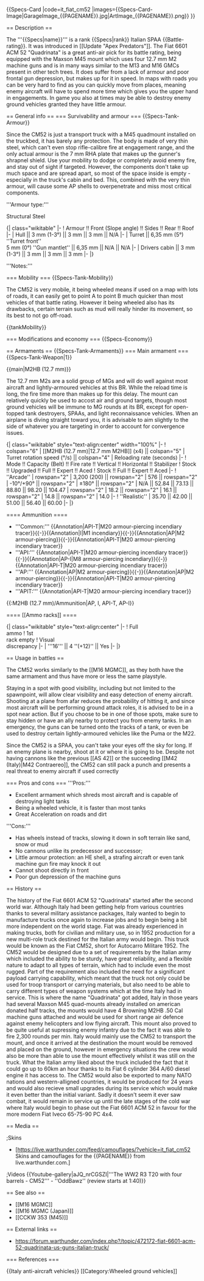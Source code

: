 {{Specs-Card
|code=it_fiat_cm52
|images={{Specs-Card-Image|GarageImage_{{PAGENAME}}.jpg|ArtImage_{{PAGENAME}}.png}}
}}

== Description ==
<!-- ''In the description, the first part should be about the history of the creation and combat usage of the vehicle, as well as its key features. In the second part, tell the reader about the ground vehicle in the game. Insert a screenshot of the vehicle, so that if the novice player does not remember the vehicle by name, he will immediately understand what kind of vehicle the article is talking about.'' -->
The '''{{Specs|name}}''' is a rank {{Specs|rank}} Italian SPAA {{Battle-rating}}. It was introduced in [[Update "Apex Predators"]]. The Fiat 6601 ACM 52 "Quadrinata" is a great anti-air pick for its battle rating, being equipped with the Maxson M45 mount which uses four 12.7 mm M2 machine guns and is in many ways similar to the M13 and M16 GMCs present in other tech trees. It does suffer from a lack of armour and poor frontal gun depression, but makes up for it in speed. In maps with roads you can be very hard to find as you can quickly move from places, meaning enemy aircraft will have to spend more time which gives you the upper hand in engagements. In game you also at times may be able to destroy enemy ground vehicles granted they have little armour. 

== General info ==
=== Survivability and armour ===
{{Specs-Tank-Armour}}
<!-- ''Describe armour protection. Note the most well protected and key weak areas. Appreciate the layout of modules as well as the number and location of crew members. Is the level of armour protection sufficient, is the placement of modules helpful for survival in combat? If necessary use a visual template to indicate the most secure and weak zones of the armour.'' -->
Since the CM52 is just a transport truck with a M45 quadmount installed on the truckbed, it has barely any protection. The body is made of very thin steel, which can't even stop rifle-calibre fire at engagement range, and the only actual armour is the 7 mm RHA plate that makes up the gunner's shrapnel shield. Use your mobility to dodge or completely avoid enemy fire, and stay out of sight if targeted. However, the components don't take up much space and are spread apart, so most of the space inside is empty - especially in the truck's cabin and bed. This, combined with the very thin armour, will cause some AP shells to overpenetrate and miss most critical components.

'''Armour type:'''

Structural Steel <!-- The types of armour present on the vehicle and their general locations -->
<!-- Example: * Rolled homogeneous armour (Front, Side, Rear, Hull roof)
* Cast homogeneous armour (Turret, Transmission area) -->

{| class="wikitable"
|-
! Armour !! Front (Slope angle) !! Sides !! Rear !! Roof
|-
| Hull || 3 mm (1-3°) || 3 mm || 3 mm || N/A
|-
| Turret || 6,35 mm (5°) ''Turret front'' <br>5 mm (0°) ''Gun mantlet'' || 6,35 mm || N/A || N/A
|-
| Drivers cabin || 3 mm (1-3°) || 3 mm || 3 mm || 3 mm
|-
|}

'''Notes:''' <!-- Any additional notes which the user needs to be aware of -->
<!-- Example: * Suspension wheels are 20 mm thick, tracks are 30 mm thick, and torsion bars are 60 mm thick. -->

=== Mobility ===
{{Specs-Tank-Mobility}}
<!-- ''Write about the mobility of the ground vehicle. Estimate the specific power and manoeuvrability, as well as the maximum speed forwards and backwards.'' -->
The CM52 is very mobile, it being wheeled means if used on a map with lots of roads, it can easily get to point A to point B much quicker than most vehicles of that battle rating. However it being wheeled also has its drawbacks, certain terrain such as mud will really hinder its movement, so its best to not go off-road.

{{tankMobility}}

=== Modifications and economy ===
{{Specs-Economy}}

== Armaments ==
{{Specs-Tank-Armaments}}
=== Main armament ===
{{Specs-Tank-Weapon|1}}
<!-- ''Give the reader information about the characteristics of the main gun. Assess its effectiveness in a battle based on the reloading speed, ballistics and the power of shells. Do not forget about the flexibility of the fire, that is how quickly the cannon can be aimed at the target, open fire on it and aim at another enemy. Add a link to the main article on the gun: <code><nowiki>{{main|Name of the weapon}}</nowiki></code>. Describe in general terms the ammunition available for the main gun. Give advice on how to use them and how to fill the ammunition storage.'' -->
{{main|M2HB (12.7 mm)}}

The 12.7 mm M2s are a solid group of MGs and will do well against most aircraft and lightly-armoured vehicles at this BR. While the reload time is long, the fire time more than makes up for this delay. The mount can relatively quickly be used to accost air and ground targets, though most ground vehicles will be immune to MG rounds at its BR, except for open-topped tank destroyers, SPAAs, and light reconnaissance vehicles. When an airplane is diving straight toward you, it is advisable to aim slightly to the side of whatever you are targeting in order to account for convergence issues.

{| class="wikitable" style="text-align:center" width="100%"
|-
! colspan="6" | [[M2HB (12.7 mm)|12.7 mm M2HB]] (x4) || colspan="5" | Turret rotation speed (°/s) || colspan="4" | Reloading rate (seconds)
|-
! Mode !! Capacity (Belt) !! Fire rate !! Vertical !! Horizontal !! Stabilizer
! Stock !! Upgraded !! Full !! Expert !! Aced
! Stock !! Full !! Expert !! Aced
|-
! ''Arcade''
| rowspan="2" | 3,200 (200) || rowspan="2" | 576 || rowspan="2" | -10°/+90° || rowspan="2" | ±180° || rowspan="2" | N/A || 52.84 || 73.13 || 88.80 || 98.20 || 104.47
| rowspan="2" | 18.2 || rowspan="2" | 16.1 || rowspan="2" | 14.8 || rowspan="2" | 14.0
|-
! ''Realistic''
| 35.70 || 42.00 || 51.00 || 56.40 || 60.00
|-
|}

==== Ammunition ====

* '''Common:''' {{Annotation|API-T|M20 armour-piercing incendiary tracer}}{{-}}{{Annotation|I|M1 incendiary}}{{-}}{{Annotation|AP|M2 armour-piercing}}{{-}}{{Annotation|API-T|M20 armour-piercing incendiary tracer}}
* '''API:''' {{Annotation|API-T|M20 armour-piercing incendiary tracer}}{{-}}{{Annotation|AP-I|M8 armour-piercing incendiary}}{{-}}{{Annotation|API-T|M20 armour-piercing incendiary tracer}}
* '''AP:''' {{Annotation|AP|M2 armour-piercing}}{{-}}{{Annotation|AP|M2 armour-piercing}}{{-}}{{Annotation|API-T|M20 armour-piercing incendiary tracer}}
* '''APIT:''' {{Annotation|API-T|M20 armour-piercing incendiary tracer}}

{{:M2HB (12.7 mm)/Ammunition|AP, I, API-T, AP-I}}

==== [[Ammo racks]] ====
<!-- [[File:Ammoracks_{{PAGENAME}}.png|right|thumb|x250px|[[Ammo racks]] of the {{PAGENAME}}]] -->
<!-- '''Last updated:''' -->
{| class="wikitable" style="text-align:center"
|-
! Full<br>ammo
! 1st<br>rack empty
! Visual<br>discrepancy
|-
| '''16''' || 4&nbsp;''(+12)'' || Yes
|-
|}

== Usage in battles ==
<!-- ''Describe the tactics of playing in the vehicle, the features of using vehicles in the team and advice on tactics. Refrain from creating a "guide" - do not impose a single point of view but instead give the reader food for thought. Describe the most dangerous enemies and give recommendations on fighting them. If necessary, note the specifics of the game in different modes (AB, RB, SB).'' -->
The CM52 works similarly to the [[M16 MGMC]], as they both have the same armament and thus have more or less the same playstyle.

Staying in a spot with good visibility, including but not limited to the spawnpoint, will allow clear visibility and easy detection of enemy aircraft. Shooting at a plane from afar reduces the probability of hitting it, and since most aircraft will be performing ground attack roles, it is advised to be in a spot near action. But if you choose to be in one of those spots, make sure to stay hidden or have an ally nearby to protect you from enemy tanks. In an emergency, the guns can be turned onto the tracks of a tank, or even be used to destroy certain lightly-armoured vehicles like the Puma or the M22.

Since the CM52 is a SPAA, you can't take your eyes off the sky for long. If an enemy plane is nearby, shoot at it or where it is going to be. Despite not having cannons like the previous [[AS 42]] or the succeeding [[M42 (Italy)|M42 Contraereo]], the CM52 can still pack a punch and presents a real threat to enemy aircraft if used correctly

=== Pros and cons ===
'''Pros:'''

* Excellent armament which shreds most aircraft and is capable of destroying light tanks
* Being a wheeled vehicle, it is faster than most tanks
* Great Acceleration on roads and dirt

'''Cons:'''

* Has wheels instead of tracks, slowing it down in soft terrain like sand, snow or mud
* No cannons unlike its predecessor and successor;
* Little armour protection: an HE shell, a strafing aircraft or even tank machine gun fire may knock it out
* Cannot shoot directly in front
* Poor gun depression of the machine guns

== History ==
<!-- ''Describe the history of the creation and combat usage of the vehicle in more detail than in the introduction. If the historical reference turns out to be too long, take it to a separate article, taking a link to the article about the vehicle and adding a block "/History" (example: <nowiki>https://wiki.warthunder.com/(Vehicle-name)/History</nowiki>) and add a link to it here using the <code>main</code> template. Be sure to reference text and sources by using <code><nowiki><ref></ref></nowiki></code>, as well as adding them at the end of the article with <code><nowiki><references /></nowiki></code>. This section may also include the vehicle's dev blog entry (if applicable) and the in-game encyclopedia description (under <code><nowiki>=== In-game description ===</nowiki></code>, also if applicable).'' -->
The history of the Fiat 6601 ACM 52 "Quadrinata" started after the second world war. Although Italy had been getting help from various countries thanks to several military assistance packages, Italy wanted to begin to manufacture trucks once again to increase jobs and to begin being a bit more independent on the world stage. Fiat was already experienced in making trucks, both for civilian and military use, so in 1952 production for a new multi-role truck destined for the Italian army would begin. This truck would be known as the Fiat CM52, short for Autocarro Militare 1952. The CM52 would be designed due to a set of requirements by the Italian army which included the ability to be sturdy, have great reliability, and a flexible nature to adapt to all types of terrain, which had to include even the most rugged. Part of the requirement also included the need for a significant payload carrying capability, which meant that the truck not only could be used for troop transport or carrying materials, but also need to be able to carry different types of weapon systems which at the time Italy had in service. This is where the name "Quadrinata" got added, Italy in those years had several Maxson M45 quad-mounts already installed on american donated half tracks, the mounts would have 4 Browning M2HB .50 Cal machine guns attached and would be used for short range air defence against enemy helicopters and low flying aircraft. This mount also proved to be quite useful at supressing enemy infantry due to the fact it was able to fire 2,300 rounds per min. Italy would mainly use the CM52 to transport the mount, and once it arrived at the destination the mount would be removed and placed on the ground, however in emergency situations the crew would also be more than able to use the mount effectively whilst it was still on the truck. What the Italian army liked about the truck included the fact that it could go up to 60km an hour thanks to its Fiat 6 cylinder 364 A/60 diesel engine it has access to. The CM52 would also be exported to many NATO nations and western-alligned countries, it would be produced for 24 years and would also recieve small upgrades during its service which would make it even better than the initial variant. Sadly it doesn't seem it ever saw combat, it would remain in service up until the late stages of the cold war where Italy would begin to phase out the Fiat 6601 ACM 52 in favour for the more modern Fiat Iveco 65-75-90 PC 4x4.

== Media ==
<!-- ''Excellent additions to the article would be video guides, screenshots from the game, and photos.'' -->

;Skins

* [https://live.warthunder.com/feed/camouflages/?vehicle=it_fiat_cm52 Skins and camouflages for the {{PAGENAME}} from live.warthunder.com.]

;Videos
{{Youtube-gallery|aJQ_nrCGSZI|'''The WW2 R3 T20 with four barrels - CM52''' - ''OddBawz'' (review starts at 1:40)}}

== See also ==
<!-- ''Links to the articles on the War Thunder Wiki that you think will be useful for the reader, for example:''
* ''reference to the series of the vehicles;''
* ''links to approximate analogues of other nations and research trees.'' -->

* [[M16 MGMC]]
* [[M16 MGMC (Japan)]]
* [[CCKW 353 (M45)]]

== External links ==
<!-- ''Paste links to sources and external resources, such as:''
* ''topic on the official game forum;''
* ''other literature.'' -->
<!--''Paste links to sources and external resources, such as:-->

* https://forum.warthunder.com/index.php?/topic/472172-fiat-6601-acm-52-quadrinata-us-guns-italian-truck/

=== References ===
<references />

{{Italy anti-aircraft vehicles}}
[[Category:Wheeled ground vehicles]]